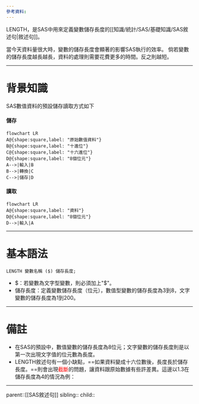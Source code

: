 ```yaml
---
參考資料:
---
```

LENGTH，是SAS中用來定義變數儲存長度的[[知識/統計/SAS/基礎知識/SAS敘述句|敘述句]]。

當今天資料量很大時，變數的儲存長度會顯著的影響SAS執行的效率。
倘若變數的儲存長度越長越長，資料的處理則需要花費更多的時間。反之則越短。
- - -
# 背景知識
SAS數值資料的預設儲存讀取方式如下
#### 儲存
```mermaid
flowchart LR
A@{shape:square,label: "原始數值資料"}
B@{shape:square,label: "十進位"}
C@{shape:square,label: "十六進位"}
D@{shape:square,label: "8個位元"}
A-->|輸入|B
B-->|轉換|C
C-->|儲存|D
```
#### 讀取
```mermaid
flowchart LR
A@{shape:square,label: "資料"}
D@{shape:square,label: "8個位元"}
D-->|輸入|A
```
- - -
# 基本語法
```SAS
LENGTH 變數名稱 ($) 儲存長度;
```

- $：若變數為文字型變數，則必須加上"\$"。
- 儲存長度：定義變數儲存長度（位元），數值型變數的儲存長度為3到8，文字變數的儲存長度為1到200。
- - -
# 備註
- 在SAS的預設中，數值變數的儲存長度為8位元；文字變數的儲存長度則是以第一次出現文字值的位元數為長度。
- LENGTH敘述句有一個小缺點，==如果資料變成十六位數後，長度長於儲存長度。==則會出現<font color=red>截斷</font>的問題，讓資料跟原始數據有些許差異。這邊以1.3在儲存長度為4的情況為例：


- - -
parent::[[SAS敘述句]]
sibling::
child::